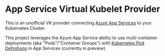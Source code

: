 # App Service Virtual Kubelet Provider

This is an unofficial VK provider connecting [Azure App Services]() to your Kubernetes Cluster.

This project leverages the Azure App Service ability to use multi-container deployments (aka "Pods"/"Container Groups") with [Kubernetes Pod Definitions](https://docs.microsoft.com/en-us/azure/app-service/containers/tutorial-multi-container-app#use-a-kubernetes-configuration-optional) in App Services (currently in preview).

